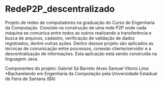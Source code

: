 # RedeP2P_descentralizado
Projeto de redes de computadores na graduação do Curso de Engenharia da Computação.
Consiste na construção de uma rede P2P onde cada máquina se comunica entre todos as outros realizando a transferência e busca de arquivos, cadastro, verificação de validação de dados registrados, dentre outras ações.
Dentro dessse projeto são aplicados as técnicas de comunicação entre processos, conexão cliente/servidor e a descentralização de informações. 
Esta aplicação está sendo construída na linguagem Java.

Componentes do projeto:
Gabriel Sá Barreto Alves
Samuel Vitorio Lima
*Bacharelando em Engenharia da Computação pela Universidade Estadual de Feira de Santana (BA)
